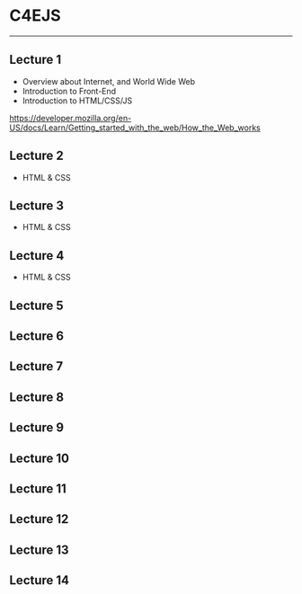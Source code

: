 # C4EJS

---

## Lecture 1
- Overview about Internet, and World Wide Web
- Introduction to Front-End
- Introduction to HTML/CSS/JS

https://developer.mozilla.org/en-US/docs/Learn/Getting_started_with_the_web/How_the_Web_works
## Lecture 2
- HTML & CSS
## Lecture 3
- HTML & CSS
## Lecture 4
- HTML & CSS
## Lecture 5
## Lecture 6
## Lecture 7
## Lecture 8
## Lecture 9
## Lecture 10
## Lecture 11
## Lecture 12
## Lecture 13
## Lecture 14
